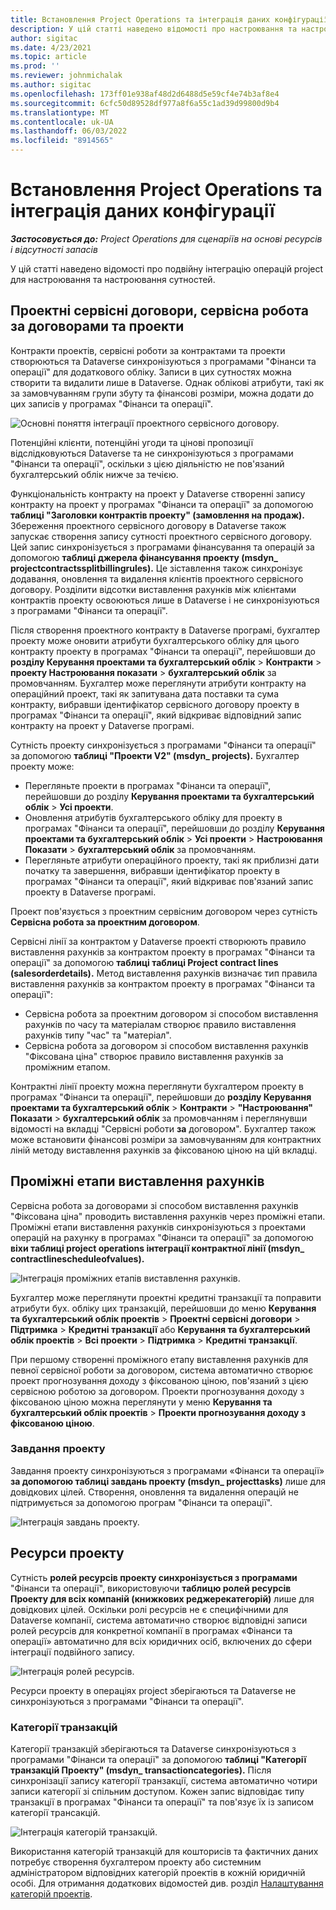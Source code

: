```yaml
---
title: Встановлення Project Operations та інтеграція даних конфігурації
description: У цій статті наведено відомості про настроювання та настроювання карт подвійного запису операцій project operations.
author: sigitac
ms.date: 4/23/2021
ms.topic: article
ms.prod: ''
ms.reviewer: johnmichalak
ms.author: sigitac
ms.openlocfilehash: 173ff01e938af48d2d6488d5e59cf4e74b3af8e4
ms.sourcegitcommit: 6cfc50d89528df977a8f6a55c1ad39d99800d9b4
ms.translationtype: MT
ms.contentlocale: uk-UA
ms.lasthandoff: 06/03/2022
ms.locfileid: "8914565"
---
```

# <a name="project-operations-setup-and-configuration-data-integration"></a>Встановлення Project Operations та інтеграція даних конфігурації

_**Застосовується до:** Project Operations для сценаріїв на основі ресурсів і відсутності запасів_

У цій статті наведено відомості про подвійну інтеграцію операцій project для настроювання та настроювання сутностей.

## <a name="project-contracts-contract-lines-and-projects"></a>Проектні сервісні договори, сервісна робота за договорами та проекти

Контракти проектів, сервісні роботи за контрактами та проекти створюються та Dataverse синхронізуються з програмами "Фінанси та операції" для додаткового обліку. Записи в цих сутностях можна створити та видалити лише в Dataverse. Однак облікові атрибути, такі як за замовчуванням групи збуту та фінансові розміри, можна додати до цих записів у програмах "Фінанси та операції".

  ![Основні поняття інтеграції проектного сервісного договору.](./media/1ProjectContract.jpg)

Потенційні клієнти, потенційні угоди та цінові пропозиції відслідковуються Dataverse та не синхронізуються з програмами "Фінанси та операції", оскільки з цією діяльністю не пов'язаний бухгалтерський облік нижче за течією.

Функціональність контракту на проект у Dataverse створенні запису контракту на проект у програмах "Фінанси та операції" за допомогою **таблиці "Заголовки контрактів проекту" (замовлення на продаж).** Збереження проектного сервісного договору в Dataverse також запускає створення запису сутності проектного сервісного договору. Цей запис синхронізується з програмами фінансування та операцій за допомогою **таблиці джерела фінансування проекту (msdyn\_ projectcontractssplitbillingrules).** Це зіставлення також синхронізує додавання, оновлення та видалення клієнтів проектного сервісного договору. Розділити відсотки виставлення рахунків між клієнтами контрактів проекту освоюються лише в Dataverse і не синхронізуються з програмами "Фінанси та операції".

Після створення проектного контракту в Dataverse програмі, бухгалтер проекту може оновити атрибути бухгалтерського обліку для цього контракту проекту в програмах "Фінанси та операції", перейшовши до **розділу Керування проектами та бухгалтерський облік** > **Контракти** > **проекту Настроювання показати** > **бухгалтерський облік** за промовчанням. Бухгалтер може переглянути атрибути контракту на операційний проект, такі як запитувана дата поставки та сума контракту, вибравши ідентифікатор сервісного договору проекту в програмах "Фінанси та операції", який відкриває відповідний запис контракту на проект у Dataverse програмі.

Сутність проекту синхронізується з програмами "Фінанси та операції" за допомогою **таблиці "Проекти V2" (msdyn\_ projects).** Бухгалтер проекту може:

  - Перегляньте проекти в програмах "Фінанси та операції", перейшовши до розділу **Керування проектами та бухгалтерський облік** > **Усі проекти**. 
  - Оновлення атрибутів бухгалтерського обліку для проекту в програмах "Фінанси та операції", перейшовши до розділу **Керування проектами та бухгалтерський облік** > **Усі проекти** > **Настроювання Показати** > **бухгалтерський облік** за промовчанням.  
  - Перегляньте атрибути операційного проекту, такі як приблизні дати початку та завершення, вибравши ідентифікатор проекту в програмах "Фінанси та операції", який відкриває пов'язаний запис проекту в Dataverse програмі.

Проект пов'язується з проектним сервісним договором через сутність **Сервісна робота за проектним договором**.

Сервісні лінії за контрактом у Dataverse проекті створюють правило виставлення рахунків за контрактом проекту в програмах "Фінанси та операції" за допомогою **таблиці таблиці Project contract lines (salesorderdetails).** Метод виставлення рахунків визначає тип правила виставлення рахунків за контрактом проекту в програмах "Фінанси та операції":

  - Сервісна робота за проектним договором зі способом виставлення рахунків по часу та матеріалам створює правило виставлення рахунків типу "час" та "матеріал".
  - Сервісна робота за договором зі способом виставлення рахунків "Фіксована ціна" створює правило виставлення рахунків за проміжним етапом.

Контрактні лінії проекту можна переглянути бухгалтером проекту в програмах "Фінанси та операції", перейшовши до **розділу Керування проектами та бухгалтерський облік** > **Контракти** > **"Настроювання" Показати** > **бухгалтерський облік** за промовчанням і переглянувши відомості на вкладці "Сервісні роботи **за** договором". Бухгалтер також може встановити фінансові розміри за замовчуванням для контрактних ліній методу виставлення рахунків за фіксованою ціною на цій вкладці.

## <a name="billing-milestones"></a>Проміжні етапи виставлення рахунків

Сервісна робота за договорами зі способом виставлення рахунків "Фіксована ціна" проводить виставлення рахунків через проміжні етапи. Проміжні етапи виставлення рахунків синхронізуються з проектами операцій на рахунку в програмах "Фінанси та операції" за допомогою **віхи таблиці project operations інтеграції контрактної лінії (msdyn\_ contractlinescheduleofvalues).**

  ![Інтеграція проміжних етапів виставлення рахунків.](./media/2Milestones.jpg)

Бухгалтер може переглянути проектні кредитні транзакції та поправити атрибути бух. обліку цих транзакцій, перейшовши до меню **Керування та бухгалтерський облік проектів** > **Проектні сервісні договори** > **Підтримка** > **Кредитні транзакції** або **Керування та бухгалтерський облік проектів** > **Всі проекти** > **Підтримка** > **Кредитні транзакції**.

При першому створенні проміжного етапу виставлення рахунків для певної сервісної роботи за договором, система автоматично створює проект прогнозування доходу з фіксованою ціною, пов'язаний з цією сервісною роботою за договором. Проекти прогнозування доходу з фіксованою ціною можна переглянути у меню **Керування та бухгалтерський облік проектів** > **Проекти прогнозування доходу з фіксованою ціною**.

### <a name="project-tasks"></a>Завдання проекту

Завдання проекту синхронізуються з програмами «Фінанси та операції» **за допомогою таблиці завдань проекту (msdyn\_ projecttasks)** лише для довідкових цілей. Створення, оновлення та видалення операцій не підтримується за допомогою програм "Фінанси та операції".

  ![Інтеграція завдань проекту.](./media/3Tasks.jpg)

## <a name="project-resources"></a>Ресурси проекту

Сутність **ролей ресурсів проекту синхронізується з програмами** "Фінанси та операції", використовуючи **таблицю ролей ресурсів Проекту для всіх компаній (книжкових реджерекатегорій)** лише для довідкових цілей. Оскільки ролі ресурсів не є специфічними для Dataverse компанії, система автоматично створює відповідні записи ролей ресурсів для конкретної компанії в програмах «Фінанси та операції» автоматично для всіх юридичних осіб, включених до сфери інтеграції подвійного запису.

![Інтеграція ролей ресурсів.](./media/5Resources.jpg)

Ресурси проекту в операціях project зберігаються та Dataverse не синхронізуються з програмами "Фінанси та операції".

### <a name="transaction-categories"></a>Категорії транзакцій

Категорії транзакцій зберігаються та Dataverse синхронізуються з програмами "Фінанси та операції" за допомогою **таблиці "Категорії транзакцій Проекту" (msdyn\_ transactioncategories).** Після синхронізації запису категорії транзакції, система автоматично чотири записи категорії зі спільним доступом. Кожен запис відповідає типу транзакції в програмах "Фінанси та операції" та пов'язує їх із записом категорії трансакцій.

![Інтеграція категорій транзакцій.](./media/4TransactionCategories.jpg)

Використання категорій транзакцій для кошторисів та фактичних даних потребує створення бухгалтером проекту або системним адміністратором відповідних категорій проектів в кожній юридичній особі. Для отримання додаткових відомостей див. розділ [Налаштування категорій проектів](../project-accounting/configure-project-categories.md).
